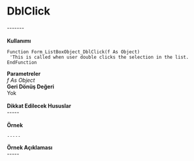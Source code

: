 # DblClick

\-------\
\
**Kullanımı**

```
Function Form_ListBoxObject_DblClick(f As Object)
 'This is called when user double clicks the selection in the list.
EndFunction
```

**Parametreler**\
_f As Object_\
**Geri Dönüş Değeri**\
Yok\
\
**Dikkat Edilecek Hususlar**\
\-----\
\
**Örnek**

```
-----
```

**Örnek Açıklaması**\
\-----
